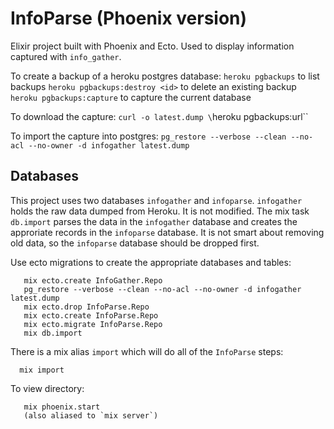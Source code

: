 # InfoParse (Phoenix version)

Elixir project built with Phoenix and Ecto. Used to display information captured with `info_gather`.

To create a backup of a heroku postgres database:
`heroku pgbackups` to list backups
`heroku pgbackups:destroy <id>` to delete an existing backup
`heroku pgbackups:capture` to capture the current database

To download the capture:
`curl -o latest.dump \`heroku pgbackups:url\``

To import the capture into postgres:
`pg_restore --verbose --clean --no-acl --no-owner -d infogather latest.dump`

## Databases
This project uses two databases `infogather` and `infoparse`. `infogather` holds the raw data dumped from Heroku. It
is not modified. The mix task `db.import` parses the data in the `infogather` database and creates the approriate
records in the `infoparse` database. It is not smart about removing old data, so the `infoparse` database should be
dropped first.

Use ecto migrations to create the appropriate databases and tables:
```
   mix ecto.create InfoGather.Repo
   pg_restore --verbose --clean --no-acl --no-owner -d infogather latest.dump
   mix ecto.drop InfoParse.Repo
   mix ecto.create InfoParse.Repo
   mix ecto.migrate InfoParse.Repo
   mix db.import
```

There is a mix alias `import` which will do all of the `InfoParse` steps:
```
  mix import
```

To view directory:
```
   mix phoenix.start
   (also aliased to `mix server`)
```


